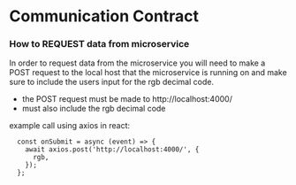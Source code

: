 # Communication Contract

<h3> How to REQUEST data from microservice </h3>

In order to request data from the microservice you will need to make a POST request to the 
  local host that the microservice is running on and make sure to include the users input for the
  rgb decimal code.
  
  - the POST request must be made to http://localhost:4000/
  - must also include the rgb decimal code
  
  example call using axios in react:
```
  const onSubmit = async (event) => {
    await axios.post('http://localhost:4000/', {
      rgb,
    });
  };
```
